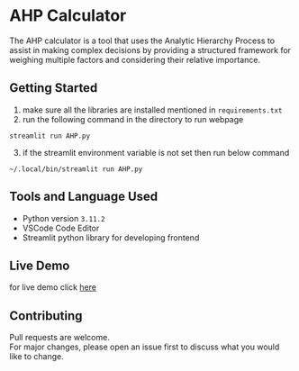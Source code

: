 # AHP Calculator

The AHP calculator is a tool that uses the Analytic Hierarchy Process to assist in making complex decisions by providing a structured framework for weighing multiple factors and considering their relative importance.
 
## Getting Started
1) make sure all the libraries are installed mentioned in `requirements.txt`
2) run the following command in the directory to run webpage
``` 
streamlit run AHP.py 
```
3) if the streamlit environment variable is not set then run below command
```
~/.local/bin/streamlit run AHP.py
```

## Tools and Language Used
- Python version `3.11.2`
- VSCode Code Editor
- Streamlit python library for developing frontend

## Live Demo
for live demo click [here](https://vis.flexsus.org/)

## Contributing
Pull requests are welcome. <br>
For major changes, please open an issue first to discuss what you would like to change.
